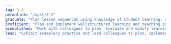```yaml
---
tag: 3-2
permalink: "/apst/3-2"
graduate: "Plan lesson sequences using knowledge of student learning, content and effective teaching strategies."
proficient: "Plan and implement wellstructured learning and teaching programs or lesson sequences that engage students and promote learning."
acomplished: "Work with colleagues to plan, evaluate and modify learning and teaching programs to create productive learning environments that engage all students."
lead: "Exhibit exemplary practice and lead colleagues to plan, implement and review the effectiveness of their learning and teaching programs to develop students’ knowledge, understanding and skills."
---
```

